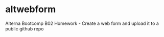 # altwebform
Alterna Bootcomp B02 Homework -  Create a web form and upload it to a public github repo
